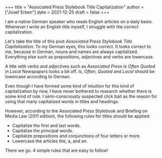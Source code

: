 +++
title = "Associated Press Stylebook Title Capitalization"
author = ["Josef Erben"]
date = 2021-12-25
draft = false
+++

I am a native German speaker who reads English articles on a daily basis. Whenever I write an English title myself, I struggle with the correct capitalization.

<!--more-->

Let's take the title of this post _Associated Press Stylebook Title Capitalization_. To my German eyes, this looks correct. It looks correct to me, because in German, nouns and names are always capitalized. Everything else such as prepositions, adjectives and verbs are lowercase.

A title with verbs and adjectives such as _Associated Press Is Often Quoted in Local Newspapers_ looks a bit off. _Is_, _Often_, _Quoted_ and _Local_ should be lowercase according to German.

Even though I have formed some kind of intuition for this kind of capitalization by now, I have never bothered to research whether there is some kind of rule. I semi-consciously suspected click bait as the reason for using that many capitalized words in titles and headings.

However, according to the Associated Press Stylebook and Briefing on Media Law (2011 edition), the following rules for titles should be applied:

-   Capitalize the first and last words.
-   Capitalize the principal words.
-   Capitalize prepositions and conjunctions of four letters or more.
-   Lowercase the articles the, a, and an.

There we go. 4 simple rules that are easy to follow!